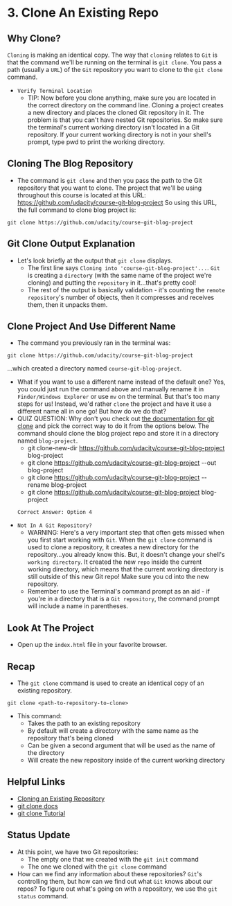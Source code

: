 # 3. Clone An Existing Repo
## Why Clone?
`Cloning` is making an identical copy. The way that `cloning` relates to `Git` is that the command we'll be running on the terminal is `git clone`. You pass a path (usually a `URL`) of the `Git` repository you want to clone to the `git clone` command.
- `Verify Terminal Location`
  - TIP: Now before you clone anything, make sure you are located in the correct directory on the command line. Cloning a project creates a new directory and places the cloned Git repository in it. The problem is that you can't have nested Git repositories. So make sure the terminal's current working directory isn't located in a Git repository. If your current working directory is not in your shell's prompt, type pwd to print the working directory.

## Cloning The Blog Repository
- The command is `git clone` and then you pass the path to the Git repository that you want to clone. The project that we'll be using throughout this course is located at this URL: https://github.com/udacity/course-git-blog-project So using this URL, the full command to clone blog project is:
```
git clone https://github.com/udacity/course-git-blog-project
```

## Git Clone Output Explanation
- Let's look briefly at the output that `git clone` displays.
  - The first line says `Cloning into 'course-git-blog-project'...`. `Git` is creating a `director`y (with the same name of the project we're cloning) and putting the `repository` in it...that's pretty cool!
  - The rest of the output is basically validation - it's counting the `remote repository`'s number of objects, then it compresses and receives them, then it unpacks them.

## Clone Project And Use Different Name
- The command you previously ran in the terminal was:
```
git clone https://github.com/udacity/course-git-blog-project
```
...which created a directory named `course-git-blog-project`.
- What if you want to use a different name instead of the default one? Yes, you could just run the command above and manually rename it in `Finder/Windows Explorer` or use `mv` on the terminal. But that's too many steps for us! Instead, we'd rather `clone` the project and have it use a different name all in one go! But how do we do that?
- QUIZ QUESTION: Why don't you check out [the documentation for git clone](https://git-scm.com/book/en/v2/Git-Basics-Getting-a-Git-Repository#Cloning-an-Existing-Repository) and pick the correct way to do it from the options below. The command should clone the blog project repo and store it in a directory named `blog-project`.
  - git clone-new-dir https://github.com/udacity/course-git-blog-project blog-project
  - git clone https://github.com/udacity/course-git-blog-project --out blog-project
  - git clone https://github.com/udacity/course-git-blog-project --rename blog-project
  - git clone https://github.com/udacity/course-git-blog-project blog-project
  ```
  Correct Answer: Option 4
  ```
- `Not In A Git Repository?` 
  - WARNING: Here's a very important step that often gets missed when you first start working with `Git`. When the `git clone` command is used to clone a repository, it creates a new directory for the repository...you already know this. But, it doesn't change your shell's `working directory`. It created the new `repo` inside the current working directory, which means that the current working directory is still outside of this new Git repo! Make sure you cd into the new repository.
  - Remember to use the Terminal's command prompt as an aid - if you're in a directory that is a `Git repository`, the command prompt will include a name in parentheses.

## Look At The Project
- Open up the `index.html` file in your favorite browser.

## Recap
- The `git clone` command is used to create an identical copy of an existing repository.
```
git clone <path-to-repository-to-clone>
```
- This command:
  - Takes the path to an existing repository
  - By default will create a directory with the same name as the repository that's being cloned
  - Can be given a second argument that will be used as the name of the directory
  - Will create the new repository inside of the current working directory

## Helpful Links
- [Cloning an Existing Repository](https://git-scm.com/book/en/v2/Git-Basics-Getting-a-Git-Repository#Cloning-an-Existing-Repository)
- [git clone docs](https://git-scm.com/docs/git-clone)
- [git clone Tutorial](https://www.atlassian.com/git/tutorials/setting-up-a-repository)

## Status Update
- At this point, we have two Git repositories:
  - The empty one that we created with the `git init` command
  - The one we cloned with the `git clone` command
- How can we find any information about these repositories? `Git`'s controlling them, but how can we find out what `Git` knows about our repos? To figure out what's going on with a repository, we use the `git status` command.
